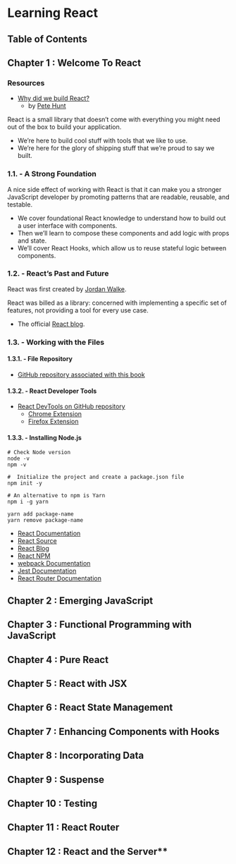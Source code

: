 # Learning React

## Table of Contents

## Chapter 1 : Welcome To React

### Resources
- [Why did we build React?](https://reactjs.org/blog/2013/06/05/why-react.html) 
  - by [Pete Hunt](https://twitter.com/floydophone)

React is a small library that doesn’t come with everything you might need out of
the box to build your application.

- We’re here to build cool stuff with tools that we like to
  use. 
- We’re here for the glory of shipping stuff that we’re proud to say we built.

### 1.1. - A Strong Foundation

A nice side effect of working with React is that it
can make you a stronger JavaScript developer by promoting patterns that are
readable, reusable, and testable.

- We cover foundational React knowledge to understand how to build
out a user interface with components. 
- Then we’ll learn to compose these components
and add logic with props and state. 
- We’ll cover React Hooks, which allow us to reuse
stateful logic between components.

### 1.2. - React’s Past and Future

React was first created by [Jordan Walke](https://www.linkedin.com/in/jordan-walke-1250b634/).

React was billed as a library: concerned with implementing a specific set of features, not providing a tool for every use case.

- The official [React blog](https://reactjs.org/blog/).

### 1.3. - Working with the Files

#### 1.3.1. - File Repository

- [GitHub repository associated with this book](https://github.com/moonhighway/learning-react)

#### 1.3.2. - React Developer Tools

- [React DevTools on GitHub repository](https://github.com/facebook/react-devtools)
  - [Chrome Extension](https://chrome.google.com/webstore/detail/react-developer-tools/fmkadmapgofadopljbjfkapdkoienihi)
  - [Firefox Extension](https://addons.mozilla.org/en-US/firefox/addon/react-devtools/)

#### 1.3.3. - Installing Node.js

```shell
# Check Node version
node -v
npm -v

#  Initialize the project and create a package.json file
npm init -y

# An alternative to npm is Yarn
npm i -g yarn

yarn add package-name
yarn remove package-name
```

- [React Documentation](https://facebook.github.io/react/index.html)
- [React Source](https://github.com/facebook/react)
- [React Blog](https://facebook.github.io/react/blog/)
- [React NPM](https://www.npmjs.com/package/react)
- [webpack Documentation](https://webpack.js.org/)
- [Jest Documentation](https://facebook.github.io/jest/)
- [React Router Documentation](https://reacttraining.com/react-router/)


## Chapter 2 : Emerging JavaScript
## Chapter 3 : Functional Programming with JavaScript
## Chapter 4 : Pure React
## Chapter 5 : React with JSX
## Chapter 6 : React State Management
## Chapter 7 : Enhancing Components with Hooks
## Chapter 8 : Incorporating Data
## Chapter 9 : Suspense
## Chapter 10 : Testing
## Chapter 11 : React Router
## Chapter 12 : React and the Server**